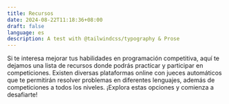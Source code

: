 ```yaml
---
title: Recursos
date: 2024-08-22T11:18:36+08:00
draft: false
language: es
description: A test with @tailwindcss/typography & Prose
---
```


<p class="mb-8 font-light text-center text-gray-500 lg:mb-16 dark:text-gray-400 sm:text-xl">
  Si te interesa mejorar tus habilidades en programación competitiva, aquí te dejamos una lista de recursos donde podrás practicar y participar en competiciones. Existen diversas plataformas online con jueces automáticos que te permitirán resolver problemas en diferentes lenguajes, además de competiciones a todos los niveles. ¡Explora estas opciones y comienza a desafiarte!
</p>

